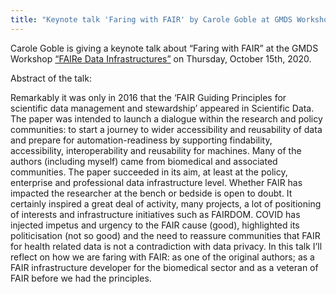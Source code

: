 ```yaml
---
title: "Keynote talk 'Faring with FAIR' by Carole Goble at GMDS Workshop"
---
```


Carole Goble is giving a keynote talk about “Faring with FAIR” at the GMDS Workshop [“FAIRe Data Infrastructures”](https://www.gmds.de/aktivitaeten/medizinische-informatik/projektgruppenseiten/faire-dateninfrastrukturen-fuer-die-biomedizinische-informatik/workshop-2020/) on 
Thursday, October 15th, 2020.

Abstract of the talk:

Remarkably it was only in 2016 that the ‘FAIR Guiding Principles for scientific data management and stewardship’ 
appeared in Scientific Data. The paper was intended to launch a dialogue within the research and policy communities: 
to start a journey to wider accessibility and reusability of data and prepare for automation-readiness by supporting 
findability, accessibility, interoperability and reusability for machines. 
Many of the authors (including myself) came from biomedical and associated communities. 
The paper succeeded in its aim, at least at the policy, enterprise and professional data infrastructure level. 
Whether FAIR has impacted the researcher at the bench or bedside is open to doubt. 
It certainly inspired a great deal of activity, many projects, a lot of positioning of interests and infrastructure 
initiatives such as FAIRDOM. COVID has injected impetus and urgency to the FAIR cause (good), highlighted its 
politicisation (not so good) and the need to reassure communities that FAIR for health related data is not a 
contradiction with data privacy. In this talk I’ll reflect on how we are faring with FAIR: as one of the original 
authors; as a FAIR infrastructure developer for the biomedical sector and as a veteran of FAIR before we had the principles.